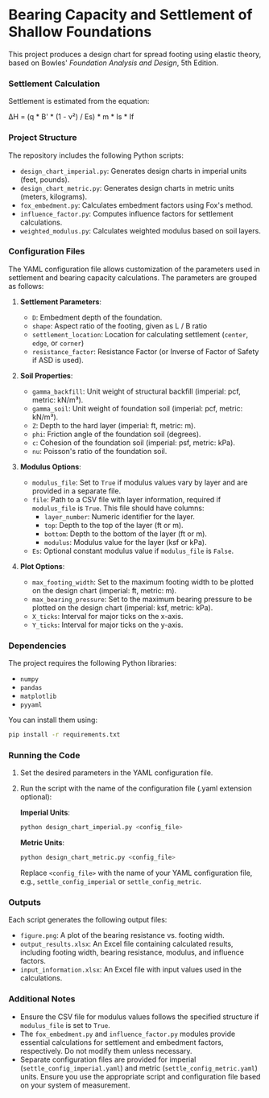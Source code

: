 # Bearing Capacity and Settlement of Shallow Foundations

This project produces a design chart for spread footing using elastic theory, based on Bowles' *Foundation Analysis and Design*, 5th Edition.

### Settlement Calculation

Settlement is estimated from the equation:

ΔH = (q * B' * (1 - ν²) / Es) * m * Is * If

### Project Structure

The repository includes the following Python scripts:

- `design_chart_imperial.py`: Generates design charts in imperial units (feet, pounds).
- `design_chart_metric.py`: Generates design charts in metric units (meters, kilograms).
- `fox_embedment.py`: Calculates embedment factors using Fox's method.
- `influence_factor.py`: Computes influence factors for settlement calculations.
- `weighted_modulus.py`: Calculates weighted modulus based on soil layers.

### Configuration Files

The YAML configuration file allows customization of the parameters used in settlement and bearing capacity calculations. The parameters are grouped as follows:

1. **Settlement Parameters**:

   - `D`: Embedment depth of the foundation.
   - `shape`: Aspect ratio of the footing, given as L / B ratio
   - `settlement_location`: Location for calculating settlement (`center`, `edge`, or `corner`)
   - `resistance_factor`: Resistance Factor (or Inverse of Factor of Safety if ASD is used).

2. **Soil Properties**:

   - `gamma_backfill`: Unit weight of structural backfill (imperial: pcf, metric: kN/m³).
   - `gamma_soil`: Unit weight of foundation soil (imperial: pcf, metric: kN/m³).
   - `Z`: Depth to the hard layer (imperial: ft, metric: m).
   - `phi`: Friction angle of the foundation soil (degrees).
   - `c`: Cohesion of the foundation soil (imperial: psf, metric: kPa).
   - `nu`: Poisson's ratio of the foundation soil.

3. **Modulus Options**:

   - `modulus_file`: Set to `True` if modulus values vary by layer and are provided in a separate file.
   - `file`: Path to a CSV file with layer information, required if `modulus_file` is `True`. This file should have columns:
     - `layer_number`: Numeric identifier for the layer.
     - `top`: Depth to the top of the layer (ft or m).
     - `bottom`: Depth to the bottom of the layer (ft or m).
     - `modulus`: Modulus value for the layer (ksf or kPa).
   - `Es`: Optional constant modulus value if `modulus_file` is `False`.

4. **Plot Options**:

   - `max_footing_width`: Set to the maximum footing width to be plotted on the design chart (imperial: ft, metric: m).
   - `max_bearing_pressure`: Set to the maximum bearing pressure to be plotted on the design chart (imperial: ksf, metric: kPa).
   - `X_ticks`: Interval for major ticks on the x-axis.
   - `Y_ticks`: Interval for major ticks on the y-axis.

### Dependencies

The project requires the following Python libraries:

- `numpy`
- `pandas`
- `matplotlib`
- `pyyaml`

You can install them using:

```bash
pip install -r requirements.txt
```

### Running the Code

1. Set the desired parameters in the YAML configuration file.
2. Run the script with the name of the configuration file (.yaml extension optional):

   **Imperial Units**:
   ```bash
   python design_chart_imperial.py <config_file>
   ```
   **Metric Units**:
   ```bash
   python design_chart_metric.py <config_file>
   ```
   Replace `<config_file>` with the name of your YAML configuration file, e.g., `settle_config_imperial` or `settle_config_metric`.

### Outputs

Each script generates the following output files:

- `figure.png`: A plot of the bearing resistance vs. footing width.
- `output_results.xlsx`: An Excel file containing calculated results, including footing width, bearing resistance, modulus, and influence factors.
- `input_information.xlsx`: An Excel file with input values used in the calculations.

### Additional Notes

- Ensure the CSV file for modulus values follows the specified structure if `modulus_file` is set to `True`.
- The `fox_embedment.py` and `influence_factor.py` modules provide essential calculations for settlement and embedment factors, respectively. Do not modify them unless necessary.
- Separate configuration files are provided for imperial (`settle_config_imperial.yaml`) and metric (`settle_config_metric.yaml`) units. Ensure you use the appropriate script and configuration file based on your system of measurement.
